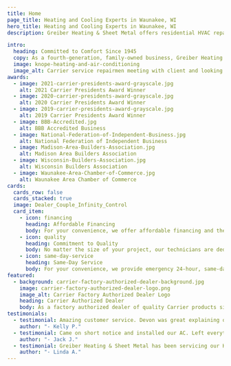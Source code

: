 ```yaml
---
title: Home
page_title: Heating and Cooling Experts in Waunakee, WI
hero_title: Heating and Cooling Experts in Waunakee, WI
description: Greiber Heating & Sheet Metal offers residential HVAC repair, furnace, air conditioning or cooling service plus quality Carrier equipment in Waunakee, Wisconsin

intro:
  heading: Committed to Comfort Since 1945
  copy: As a fourth-generation, family-owned business, Greiber Heating & Sheet Metal has served Waunakee and the surrounding Dane County area with premier residential heating and cooling services for decades. Whether a repair, replacement or entire system installation, we take great pride in personalized service, custom HVAC solutions and dedication to getting the job done right. As an award-winning Carrier supplier, Greiber Heating & Sheet Metal’s commitment to comfort is matched by only the highest quality equipment.
  image: knope-heating-and-air-conditioning
  image_alt: Carrier service repairmen meeting with client and looking and furnaces and air conditioning units
awards:
  - image: 2021-carrier-presidents-award-grayscale.jpg
    alt: 2021 Carrier Presidents Award Winner
  - image: 2020-carrier-presidents-award-grayscale.jpg
    alt: 2020 Carrier Presidents Award Winner
  - image: 2019-carrier-presidents-award-grayscale.jpg
    alt: 2019 Carrier Presidents Award Winner
  - image: BBB-Accredited.jpg
    alt: BBB Accredited Business
  - image: National-Federation-of-Independent-Business.jpg
    alt: National Federation of Independent Business
  - image: Madison-Area-Builders-Association.jpg
    alt: Madison Area Builders Association
  - image: Wisconsin-Builders-Association.jpg
    alt: Wisconsin Builders Association
  - image: Waunakee-Area-Chamber-of-Commerce.jpg
    alt: Waunakee Area Chamber of Commerce
cards:
  cards_row: false
  cards_stacked: true
  image: Dealer_Couple_Infinity_Control
  card_item:
    - icon: financing
      heading: Affordable Financing
      body: For your convenience, we offer affordable financing and the ability to apply before your consultation.
    - icon: quality
      heading: Commitment to Quality
      body: No matter the size of your project, our technicians are dedicated to providing the same quality equipment and service.
    - icon: same-day-service
      heading: Same-Day Service
      body: For your convenience, we provide emergency 24-hour, same-day service, plus free in-home estimates.
featured:
  - background: carrier-factory-authorized-dealer-background.jpg
    image: carrier-factory-authorized-dealer-logo.png
    image_alt: Carrier Factory Authorized Dealer Logo
    heading: Carrier Authorized Dealer
    body: As a factory authorized dealer of quality Carrier products since 1983, Greiber Heating & Sheet Metal knows the value of quality products and equipment. We offer a large selection of Energy Star products ranging from air conditioners and furnaces to air purifiers, ductless split systems and more.
testimonials:
  - testimonial: Amazing customer service. Devon was great explaining our options for fixing or replacing our furnace. We highly recommend Greiber Heating. Great local, family-run business!
    author: "- Kelly P."
  - testimonial: Came on short notice and installed our AC. Left everything in order and were friendly and helpful. Would recommend them to anyone.
    author: "- Jack J."
  - testimonial: Greiber Heating & Sheet Metal has been servicing our HVAC needs for over 30 years and always continues to impress us with their professionalism, knowledge and service detail. They give 110% each and every time!
    author: "- Linda A."
---
```

